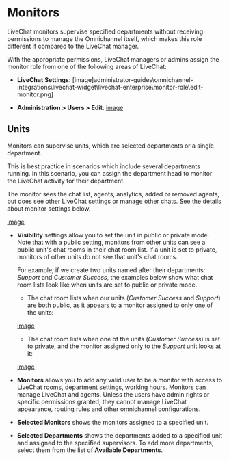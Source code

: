 # Monitors

LiveChat monitors supervise specified departments without receiving permissions to manage the Omnichannel itself, which makes this role different if compared to  the LiveChat manager.

With the appropriate permissions, LiveChat managers or admins assign the monitor role from one of the following areas of LiveChat:

* **LiveChat Settings**:
[image]administrator-guides\omnichannel-integrations\livechat-widget\livechat-enterprise\monitor-role\edit-monitor.png]

* **Administration > Users > Edit**:
[image](administrator-guides\omnichannel-integrations\livechat-widget\livechat-enterprise\monitor-role\edit-monitor.png)

## Units

Monitors can supervise units, which are selected departments or a single department.

This is best practice in scenarios which include several departments running. In this scenario, you can assign the department head to monitor the LiveChat activity for their department.

The monitor sees the chat list, agents, analytics, added or removed agents, but does see other LiveChat settings or manage other chats. See the details about monitor settings below.

[image](administrator-guides\omnichannel-integrations\livechat-widget\livechat-enterprise\monitor-role\edit-units.png])

* **Visibility** settings allow you to set the unit in public or private mode. Note that with a public setting, monitors from other units can see a public unit's chat rooms in their chat room list. If a unit is set to private, monitors of other units do not see that unit's chat rooms.

    For example, if we create two units named after their departments: _Support_ and _Customer Success_, the examples below show what chat room lists look like when units are set to public or private mode.

    * The chat room lists when our units (_Customer Success_ and _Support_) are both public, as it appears to a monitor assigned to only one of the units:

    [image](administrator-guides\omnichannel-integrations\livechat-widget\livechat-enterprise\monitor-role\public-unit.png)

    * The chat room lists when one of the units (_Customer Success_) is set to private, and the monitor assigned only to the _Support_ unit looks at it:

    [image](administrator-guides\omnichannel-integrations\livechat-widget\livechat-enterprise\monitors-units\private-unit.png)

* **Monitors** allows you to add any valid user to be a monitor with access to LiveChat rooms, department settings, working hours. Monitors can manage LiveChat and agents. Unless the users have admin rights or specific permissions granted, they cannot manage LiveChat appearance, routing rules and other omnichannel configurations.

* **Selected Monitors** shows the monitors assigned to a specified unit.

* **Selected Departments** shows the departments added to a specified unit and assigned to the specified supervisors. To add more departments, select them from the list of **Available Departments**.
